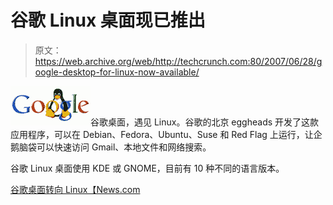 # 谷歌 Linux 桌面现已推出

> 原文：<https://web.archive.org/web/http://techcrunch.com:80/2007/06/28/google-desktop-for-linux-now-available/>

![Google Linux](img/cd48dbaee48332f0152786b8e49e586f.png)谷歌桌面，遇见 Linux。谷歌的北京 eggheads 开发了这款应用程序，可以在 Debian、Fedora、Ubuntu、Suse 和 Red Flag 上运行，让企鹅脑袋可以快速访问 Gmail、本地文件和网络搜索。

谷歌 Linux 桌面使用 KDE 或 GNOME，目前有 10 种不同的语言版本。

[谷歌桌面转向 Linux【News.com ](https://web.archive.org/web/20160326142707/http://news.com.com/2100-1032_3-6193579.html)